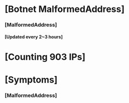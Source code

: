 # [Botnet MalformedAddress]
### [MalformedAddress]
#### [Updated every 2~3 hours]

# [Counting 903 IPs]

# [Symptoms] 
###   [MalformedAddress]
